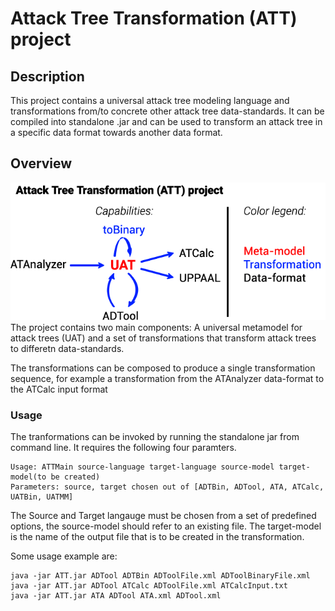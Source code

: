 # Attack Tree Transformation (ATT) project
## Description
This project contains a universal attack tree modeling language and transformations from/to concrete other attack tree data-standards.
It can be compiled into standalone .jar and can be used to transform an attack tree in a specific data format towards another data format.


## Overview
![Project Overview](/images/Metamodel-and-Transformations-80p.png)
The project contains two main components: A universal metamodel for attack trees (UAT) and a set of transformations that transform attack trees to differetn data-standards.

The transformations can be composed to produce a single transformation sequence, for example a transformation from the ATAnalyzer data-format to the ATCalc input format

### Usage
The tranformations can be invoked by running the standalone jar from command line. 
It requires the following four paramters.
```
Usage: ATTMain source-language target-language source-model target-model(to be created)
Parameters: source, target chosen out of [ADTBin, ADTool, ATA, ATCalc, UATBin, UATMM]
```
The Source and Target langauge must be chosen from a set of predefined options, the source-model should refer to an existing file. The target-model is the name of the output file that is to be created in the transformation.


Some usage example are:
```
java -jar ATT.jar ADTool ADTBin ADToolFile.xml ADToolBinaryFile.xml
java -jar ATT.jar ADTool ATCalc ADToolFile.xml ATCalcInput.txt
java -jar ATT.jar ATA ADTool ATA.xml ADTool.xml
```